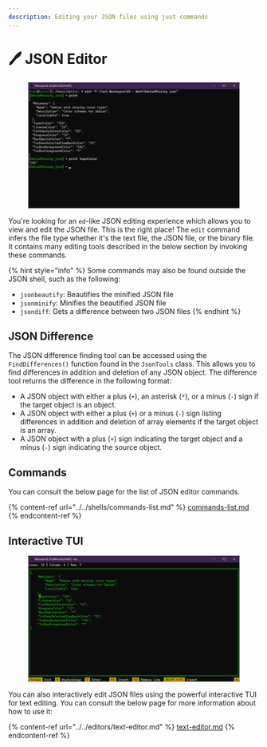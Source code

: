 ```yaml
---
description: Editing your JSON files using just commands
---
```


# 🖊️ JSON Editor

<figure><img src="../../../../.gitbook/assets/019-jsoneditorcli.png" alt=""><figcaption></figcaption></figure>

You're looking for an `ed`-like JSON editing experience which allows you to view and edit the JSON file. This is the right place! The `edit` command infers the file type whether it's the text file, the JSON file, or the binary file. It contains many editing tools described in the below section by invoking these commands.

{% hint style="info" %}
Some commands may also be found outside the JSON shell, such as the following:

* `jsonbeautify`: Beautifies the minified JSON file
* `jsonminify`: Minifies the beautified JSON file
* `jsondiff`: Gets a difference between two JSON files
{% endhint %}

## JSON Difference

The JSON difference finding tool can be accessed using the `FindDifferences()` function found in the `JsonTools` class. This allows you to find differences in addition and deletion of any JSON object. The difference tool returns the difference in the following format:

* A JSON object with either a plus (`+`), an asterisk (`*`), or a minus (`-`) sign if the target object is an object.
* A JSON object with either a plus (`+`) or a minus (`-`) sign listing differences in addition and deletion of array elements if the target object is an array.
* A JSON object with a plus (`+`) sign indicating the target object and a minus (`-`) sign indicating the source object.

## Commands

You can consult the below page for the list of JSON editor commands.

{% content-ref url="../../shells/commands-list.md" %}
[commands-list.md](../../shells/commands-list.md)
{% endcontent-ref %}

## Interactive TUI

<figure><img src="../../../../.gitbook/assets/020-jsoneditortui.png" alt=""><figcaption></figcaption></figure>

You can also interactively edit JSON files using the powerful interactive TUI for text editing. You can consult the below page for more information about how to use it:

{% content-ref url="../../editors/text-editor.md" %}
[text-editor.md](../../editors/text-editor.md)
{% endcontent-ref %}
